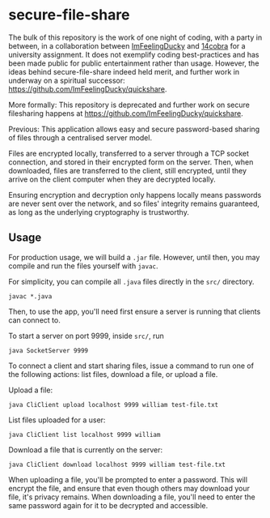 # secure-file-share
The bulk of this repository is the work of one night of coding, with a party in between, in a collaboration between [ImFeelingDucky](https://github.com/ImFeelingDucky) and [14cobra](https://github.com/14cobra) for a university assignment. It does not exemplify coding best-practices and has been made public for public entertainment rather than usage. However, the ideas behind secure-file-share indeed held merit, and further work in underway on a spiritual successor: https://github.com/ImFeelingDucky/quickshare.

More formally: This repository is deprecated and further work on secure filesharing happens at https://github.com/ImFeelingDucky/quickshare.

Previous:
This application allows easy and secure password-based sharing of files through a centralised server model.

Files are encrypted locally, transferred to a server through a TCP socket connection, and stored in their encrypted form on the server. Then, when downloaded, files are transferred to the client, still encrypted, until they arrive on the client computer when they are decrypted locally.

Ensuring encryption and decryption only happens locally means passwords are never sent over the network, and so files' integrity remains guaranteed, as long as the underlying cryptography is trustworthy.

## Usage
For production usage, we will build a `.jar` file. However, until then, you may compile and run the files yourself with `javac`.

For simplicity, you can compile all `.java` files directly in the `src/` directory.
```shell script
javac *.java
``` 

Then, to use the app, you'll need first ensure a server is running that clients can connect to.

To start a server on port 9999, inside `src/`, run
```shell script
java SocketServer 9999
```

To connect a client and start sharing files, issue a command to run one of the following actions: list files, download a file, or upload a file.

Upload a file:
```shell script
java CliClient upload localhost 9999 william test-file.txt
```

List files uploaded for a user:
```shell script
java CliClient list localhost 9999 william
```

Download a file that is currently on the server:
```shell script
java CliClient download localhost 9999 william test-file.txt
```

When uploading a file, you'll be prompted to enter a password. This will encrypt the file, and ensure that even though others may download your file, it's privacy remains.
When downloading a file, you'll need to enter the same password again for it to be decrypted and accessible. 
